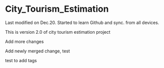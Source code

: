 # City_Tourism_Estimation
Last modified on Dec.20. Started to learn Github and sync. from all devices.

This is version 2.0 of city tourism estimation project

Add more changes

Add newly merged change, test

test to add tags